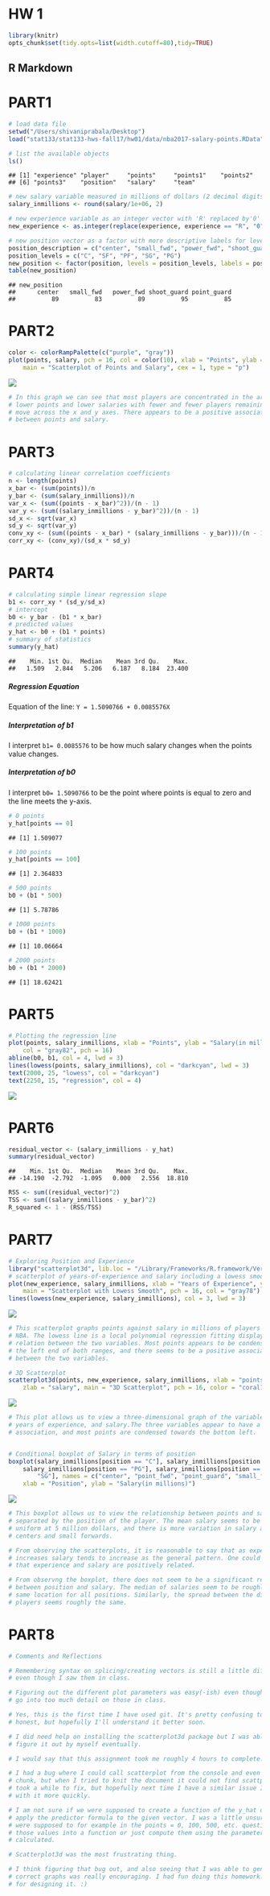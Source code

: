 HW 1
================

``` r
library(knitr)
opts_chunk$set(tidy.opts=list(width.cutoff=80),tidy=TRUE)
```

R Markdown
----------

PART1
=====

``` r
# load data file
setwd("/Users/shivaniprabala/Desktop")
load("stat133/stat133-hws-fall17/hw01/data/nba2017-salary-points.RData")
```

``` r
# list the available objects
ls()
```

    ## [1] "experience" "player"     "points"     "points1"    "points2"   
    ## [6] "points3"    "position"   "salary"     "team"

``` r
# new salary variable measured in millions of dollars (2 decimal digits)
salary_inmillions <- round(salary/1e+06, 2)
```

``` r
# new experience variable as an integer vector with 'R' replaced by'0'
new_experience <- as.integer(replace(experience, experience == "R", "0"))
```

``` r
# new position vector as a factor with more descriptive labels for levels
position_description = c("center", "small_fwd", "power_fwd", "shoot_guard", "point_guard")
position_levels = c("C", "SF", "PF", "SG", "PG")
new_position <- factor(position, levels = position_levels, labels = position_description)
table(new_position)
```

    ## new_position
    ##      center   small_fwd   power_fwd shoot_guard point_guard 
    ##          89          83          89          95          85

PART2
=====

``` r
color <- colorRampPalette(c("purple", "gray"))
plot(points, salary, pch = 16, col = color(10), xlab = "Points", ylab = "Salary(in millions)", 
    main = "Scatterplot of Points and Salary", cex = 1, type = "p")
```

![](hw01-shivani-prabala_files/figure-markdown_github-ascii_identifiers/unnamed-chunk-7-1.png)

``` r
# In this graph we can see that most players are concentrated in the area of
# lower points and lower salaries with fewer and fewer players remaining as we
# move across the x and y axes. There appears to be a positive association
# between points and salary.
```

PART3
=====

``` r
# calculating linear correlation coefficients
n <- length(points)
x_bar <- (sum(points))/n
y_bar <- (sum(salary_inmillions))/n
var_x <- (sum((points - x_bar)^2))/(n - 1)
var_y <- (sum((salary_inmillions - y_bar)^2))/(n - 1)
sd_x <- sqrt(var_x)
sd_y <- sqrt(var_y)
conv_xy <- (sum((points - x_bar) * (salary_inmillions - y_bar)))/(n - 1)
corr_xy <- (conv_xy)/(sd_x * sd_y)
```

PART4
=====

``` r
# calculating simple linear regression slope
b1 <- corr_xy * (sd_y/sd_x)
# intercept
b0 <- y_bar - (b1 * x_bar)
# predicted values
y_hat <- b0 + (b1 * points)
# summary of statistics
summary(y_hat)
```

    ##    Min. 1st Qu.  Median    Mean 3rd Qu.    Max. 
    ##   1.509   2.844   5.206   6.187   8.184  23.400

##### Regression Equation

Equation of the line: `Y = 1.5090766 + 0.0085576X`

##### Interpretation of b1

I interpret `b1= 0.0085576` to be how much salary changes when the points value changes.

##### Interpretation of b0

I interpret `b0= 1.5090766` to be the point where points is equal to zero and the line meets the y-axis.

``` r
# 0 points
y_hat[points == 0]
```

    ## [1] 1.509077

``` r
# 100 points
y_hat[points == 100]
```

    ## [1] 2.364833

``` r
# 500 points
b0 + (b1 * 500)
```

    ## [1] 5.78786

``` r
# 1000 points
b0 + (b1 * 1000)
```

    ## [1] 10.06664

``` r
# 2000 points
b0 + (b1 * 2000)
```

    ## [1] 18.62421

PART5
=====

``` r
# Plotting the regression line
plot(points, salary_inmillions, xlab = "Points", ylab = "Salary(in millions)", main = "Regression and Lowess Lines", 
    col = "gray82", pch = 16)
abline(b0, b1, col = 4, lwd = 3)
lines(lowess(points, salary_inmillions), col = "darkcyan", lwd = 3)
text(2000, 25, "lowess", col = "darkcyan")
text(2250, 15, "regression", col = 4)
```

![](hw01-shivani-prabala_files/figure-markdown_github-ascii_identifiers/unnamed-chunk-12-1.png)

PART6
=====

``` r
residual_vector <- (salary_inmillions - y_hat)
summary(residual_vector)
```

    ##    Min. 1st Qu.  Median    Mean 3rd Qu.    Max. 
    ## -14.190  -2.792  -1.095   0.000   2.556  18.810

``` r
RSS <- sum((residual_vector)^2)
TSS <- sum((salary_inmillions - y_bar)^2)
R_squared <- 1 - (RSS/TSS)
```

PART7
=====

``` r
# Exploring Position and Experience
library("scatterplot3d", lib.loc = "/Library/Frameworks/R.framework/Versions/3.3/Resources/library")
# scatterplot of years-of-experience and salary including a lowess smooth line
plot(new_experience, salary_inmillions, xlab = "Years of Experience", ylab = "Salary (in millions)", 
    main = "Scatterplot with Lowess Smooth", pch = 16, col = "gray78")
lines(lowess(new_experience, salary_inmillions), col = 3, lwd = 3)
```

![](hw01-shivani-prabala_files/figure-markdown_github-ascii_identifiers/unnamed-chunk-14-1.png)

``` r
# This scatterplot graphs points against salary in millions of players in the
# NBA. The lowess line is a local polynomial regression fitting displaying the
# relation between the two variables. Most points appears to be condensed towards
# the left end of both ranges, and there seems to be a positive association
# between the two variables.

# 3D Scatterplot
scatterplot3d(points, new_experience, salary_inmillions, xlab = "points", ylab = "experience", 
    zlab = "salary", main = "3D Scatterplot", pch = 16, color = "coral1")
```

![](hw01-shivani-prabala_files/figure-markdown_github-ascii_identifiers/unnamed-chunk-14-2.png)

``` r
# This plot allows us to view a three-dimensional graph of the variables points,
# years of experience, and salary.The three variables appear to have a positive
# association, and most points are condensed towards the bottom left.


# Conditional boxplot of Salary in terms of position
boxplot(salary_inmillions[position == "C"], salary_inmillions[position == "PF"], 
    salary_inmillions[position == "PG"], salary_inmillions[position == "SF"], salary_inmillions[position == 
        "SG"], names = c("center", "point_fwd", "point_guard", "small_fwd", "shoot_guard"), 
    xlab = "Position", ylab = "Salary(in millions)")
```

![](hw01-shivani-prabala_files/figure-markdown_github-ascii_identifiers/unnamed-chunk-14-3.png)

``` r
# This boxplot allows us to view the relationship between points and salary
# separated by the position of the player. The mean salary seems to be roughly
# uniform at 5 million dollars, and there is more variation in salary amongst
# centers and small forwards.

# From observing the scatterplots, it is reasonable to say that as experience
# increases salary tends to increase as the general pattern. One could stipulate
# that experience and salary are positively related.

# From observng the boxplot, there does not seem to be a significant relation
# between position and salary. The median of salaries seem to be roughly in the
# same location for all positions. Similarly, the spread between the differently
# players seems roughly the same.
```

PART8
=====

``` r
# Comments and Reflections

# Remembering syntax on splicing/creating vectors is still a little difficult
# even though I saw them in class.

# Figuring out the different plot parameters was easy(-ish) even though we didn't
# go into too much detail on those in class.

# Yes, this is the first time I have used git. It's pretty confusing to be
# honest, but hopefully I'll understand it better soon.

# I did need help on installing the scatterplot3d package but I was able to
# figure it out by myself eventually.

# I would say that this assignment took me roughly 4 hours to complete.

# I had a bug where I could call scatterplot from the console and even run the
# chunk, but when I tried to knit the document it could not find scattplot. This
# took a while to fix, but hopefully next time I have a similar issue I can deal
# with it more quickly.

# I am not sure if we were supposed to create a function of the y_hat or to just
# apply the predictor formula to the given vector. I was a little unsure if we
# were supposed to for example in the points = 0, 100, 500, etc. question input
# those values into a function or just compute them using the parameters we
# calculated.

# Scatterplot3d was the most frustrating thing.

# I think figuring that bug out, and also seeing that I was able to generate the
# correct graphs was really encouraging. I had fun doing this homework. Thanks
# for designing it. :)
```
